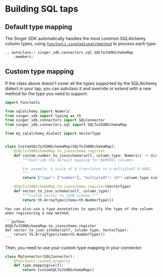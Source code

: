# Building SQL taps

## Default type mapping

The Singer SDK automatically handles the most common SQLAlchemy column types, using [`functools.singledispatchmethod`](inv:python:py:class:#functools.singledispatchmethod) to process each type:

```{eval-rst}
.. autoclass:: singer_sdk.connectors.sql.SQLToJSONSchemaMap
    :members:
```

## Custom type mapping

If the class above doesn't cover all the types supported by the SQLAlchemy dialect in your tap, you can subclass it and override or extend with a new method for the type you need to support:

```python
import functools

from sqlalchemy import Numeric
from singer_sdk import typing as th
from singer_sdk.connectors import SQLConnector
from singer_sdk.connectors.sql import SQLToJSONSchemaMap

from my_sqlalchemy_dialect import VectorType


class CustomSQLToJSONSchemaMap(SQLToJSONSchemaMap):
    @SQLToJSONSchemaMap.to_jsonschema.register
    def custom_number_to_jsonschema(self, column_type: Numeric) -> dict:
        """Override the default mapping for NUMERIC columns.

        For example, a scale of 4 translates to a multipleOf 0.0001.
        """
        return {"type": ["number"], "multipleOf": 10**-column_type.scale}

    @SQLToJSONSchemaMap.to_jsonschema.register(VectorType)
    def vector_to_json_schema(self, column_type):
        """Custom vector to JSON schema."""
        return th.ArrayType(items=th.NumberType())
```

````{tip}
You can also use a type annotation to specify the type of the column when registering a new method:

```python
@SQLToJSONSchemaMap.to_jsonschema.register
def vector_to_json_schema(self, column_type: VectorType):
    return th.ArrayType(items=th.NumberType())
```
````

Then, you need to use your custom type mapping in your connector:

```python
class MyConnector(SQLConnector):
    @functools.cached_property
    def type_mapping(self):
        return CustomSQLToJSONSchemaMap()
```

